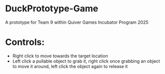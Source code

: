 # DuckPrototype-Game
A prototype for Team 9 within Quiver Games Incubator Program 2025

# Controls:
- Right click to move towards the target location
- Left click a pullable object to grab it, right click once grabbing an object to move it around, left click the object again to release it
